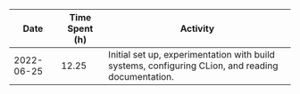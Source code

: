 | Date       | Time Spent (h) | Activity                                                                                          |
|------------|----------------|---------------------------------------------------------------------------------------------------|
| 2022-06-25 | 12.25          | Initial set up, experimentation with build systems, configuring CLion, and reading documentation. | 
